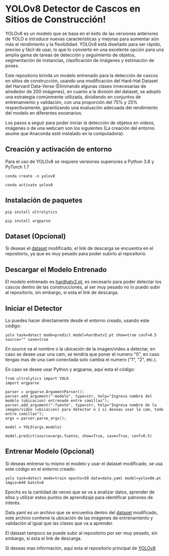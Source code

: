 # YOLOv8 Detector de Cascos en Sitios de Construcción!

YOLOv8 es un modelo que se basa en el éxito de las versiones anteriores de YOLO e introduce nuevas características y mejoras para aumentar aún más el rendimiento y la flexibilidad. YOLOv8 está diseñado para ser rápido, preciso y fácil de usar, lo que lo convierte en una excelente opción para una amplia gama de tareas de detección y seguimiento de objetos, segmentación de instancias, clasificación de imágenes y estimación de poses.

Este repositorio brinda un modelo entrenado para la detección de cascos en sitios de construcción, usando una modificación del Hard-Hat Dataset del Harvard Data-Verse (Eliminando algunas clases innecesarias de alrededor de 200 imágenes), en cuanto a la división del dataset, se adoptó una estrategia comúnmente utilizada, dividiendo en conjuntos de entrenamiento y validación, con una proporción del 75% y 25% respectivamente, garantizando una evaluación adecuada del rendimiento del modelo en diferentes escenarios.

Los pasos a seguir para poder iniciar la detección de objetos en videos, imágenes o de una webcam son los siguientes (La creación del entorno asume que Anaconda esté instalado en la computadora):


## Creación y activación de entorno

Para el uso de YOLOv8 se requiere versiones superiores a Python 3.8 y PyTorch 1.7
```
conda create -n yolov8
```
```
conda activate yolov8
```

## Instalación de paquetes

```
pip install ultralytics
```
```
pip install argparse
```
## Dataset (Opcional)

Si deseas el [dataset](https://www.mediafire.com/file/7hrfq5i7hfv34ft/Dataset.rar/file) modificado, el link de descarga se encuentra en el repositorio, ya que es muy pesado para poder subirlo al repositorio.



## Descargar el Modelo Entrenado

El modelo entrenado es [hardhatv2.pt](https://www.mediafire.com/file/64s3qg23nzxkb4i/hardhatv2.rar/file), es necesario para poder detectar los cascos dentro de las construcciones, al ser muy pesado no lo puedo subir al repositorio, sin embargo, si esta el link de descarga.

## Iniciar el Detector

Lo puedes hacer directamente desde el entorno creado, usando este código:
```
yolo task=detect mode=predict model=hardhatv2.pt show=true conf=0.5 source="" save=true
```
En source va el nombre o la ubicación de la imagen/video a detectar, en caso se desee usar una cam, se tendría que poner el numero "0", en caso tengas mas de una cam conectada solo cambia el numero ("1", "2", etc.).

En caso se desee usar Python y argparse, aquí esta el código:
```
from ultralytics import YOLO
import argparse

parser = argparse.ArgumentParser();
parser.add_argument("-modelo", type=str, help="Ingresa nombre del modelo (ubicacion) entrenado entre comillas");
parser.add_argument("-fuente", type=str, help="Ingresa nombre de la imagen/video (ubicacion) para detectar o 1 si deseas usar la cam, todo entre comillas");
args = parser.parse_args();

model = YOLO(args.modelo)

model.predict(source=args.fuente, show=True, save=True, conf=0.5)
```

## Entrenar Modelo (Opcional)

Si deseas entrenar tu mismo el modelo y usar el dataset modificado, se usa este código en el entorno creado:
```
yolo task=detect mode=train epochs=50 data=data.yaml model=yolov8m.pt imgsz=640 batch=8
```
Epochs es la cantidad de veces que se va a analizar datos, aprender de ellos y utilizar estos puntos de aprendizaje para identificar patrones de interés.

Data.yaml es un archivo que se encuentra dentro del [dataset](https://www.mediafire.com/file/7hrfq5i7hfv34ft/Dataset.rar/file) modificado, este archivo contiene la ubicación de las imágenes de entrenamiento y validación al igual que las clases que va a aprender.

El dataset tampoco se puede subir al repositorio por ser muy pesado, sin embargo, si esta el link de descarga.

Si deseas mas información, aquí esta el repositorio principal de [YOLOv8](https://github.com/ultralytics/ultralytics)
